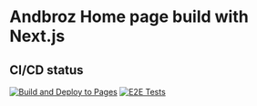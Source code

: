 # Andbroz Home page build with Next.js

## CI/CD status
[![Build and Deploy to Pages](https://github.com/andbroz/andbroz.github.io/actions/workflows/nextjs.yml/badge.svg)](https://github.com/andbroz/andbroz.github.io/actions/workflows/nextjs.yml)
[![E2E Tests](https://github.com/andbroz/andbroz.github.io/actions/workflows/playwright.yml/badge.svg)](https://github.com/andbroz/andbroz.github.io/actions/workflows/playwright.yml)